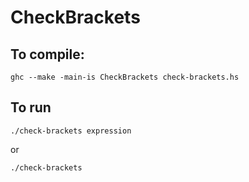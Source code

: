 # CheckBrackets
## To compile:

```
ghc --make -main-is CheckBrackets check-brackets.hs
```

## To run
```
./check-brackets expression
```

or

```
./check-brackets
```
